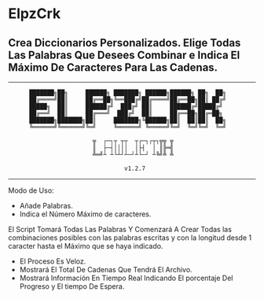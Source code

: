 # ElpzCrk
## Crea Diccionarios Personalizados. Elige Todas Las Palabras Que Desees Combinar e Indica El Máximo De Caracteres Para Las Cadenas.

- - -

          ███████╗██╗     ██████╗ ███████╗ ██████╗██████╗ ██╗  ██╗
          ██╔════╝██║     ██╔══██╗╚══███╔╝██╔════╝██╔══██╗██║ ██╔╝
          █████╗  ██║     ██████╔╝  ███╔╝ ██║     ██████╔╝█████╔╝ 
          ██╔══╝  ██║     ██╔═══╝  ███╔╝  ██║     ██╔══██╗██╔═██╗ 
          ███████╗███████╗██║     ███████╗╚██████╗██║  ██║██║  ██╗
          ╚══════╝╚══════╝╚═╝     ╚══════╝ ╚═════╝╚═╝  ╚═╝╚═╝  ╚═╝

                            ╦  ┌─┐┬ ┬┬  ┬┌─┐┌┬┐╦╦ ╦
                            ║  ├─┤││││  │├┤  │ ║╠═╣
                            ╩═╝┴ ┴└┴┘┴─┘┴└─┘ ┴╚╝╩ ╩

                                     v1.2.7
- - -

Modo de Uso:

* Añade Palabras.
* Indica el Número Máximo de caracteres.

El Script Tomará Todas Las Palabras Y Comenzará A Crear Todas las combinaciones posibles con las palabras escritas y con la longitud 
desde 1 caracter hasta el Máximo que se haya indicado.

* El Proceso Es Veloz.
* Mostrará El Total De Cadenas Que Tendrá El Archivo.
* Mostrará Información En Tiempo Real Indicando El porcentaje Del Progreso y El tiempo De Espera.
